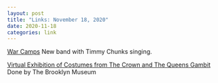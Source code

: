 ```yaml
---
layout: post
title: "Links: November 18, 2020"
date: 2020-11-18
categories: link
---
```

[War Camps](https://warcamps.bandcamp.com) New band with Timmy Chunks singing.

[Virtual Exhibition of Costumes from The Crown and The Queens Gambit](https://www.thequeenandthecrown.com) Done by The Brooklyn Museum

